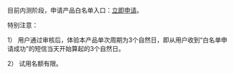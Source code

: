 目前内测阶段，申请产品白名单入口：[立即申请](https://cloud.tencent.com/product/tbaas)。

特别注意：

1）	用户通过审核后，体验本产品单次周期为3个自然日，即从用户收到“白名单申请成功”的短信当天开始算起的3个自然日。

2）	试用名额有限。

